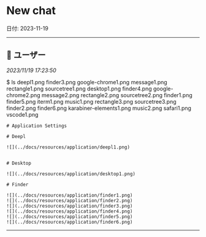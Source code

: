# New chat

日付: 2023-11-19

---

## 👤 ユーザー
*2023/11/19 17:23:50*

$ ls
deepl1.png              finder3.png             google-chrome1.png      message1.png            rectangle1.png          sourcetree1.png
desktop1.png            finder4.png             google-chrome2.png      message2.png            rectangle2.png          sourcetree2.png
finder1.png             finder5.png             iterm1.png              music1.png              rectangle3.png          sourcetree3.png
finder2.png             finder6.png             karabiner-elements1.png music2.png              safari1.png             vscode1.png

```
# Application Settings

# Deepl

![](../docs/resources/application/deepl1.png)


# Desktop

![](../docs/resources/application/desktop1.png)

# Finder

![](../docs/resources/application/finder1.png)
![](../docs/resources/application/finder2.png)
![](../docs/resources/application/finder3.png)
![](../docs/resources/application/finder4.png)
![](../docs/resources/application/finder5.png)
![](../docs/resources/application/finder6.png)
```

---
